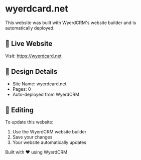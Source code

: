 # wyerdcard.net

This website was built with WyerdCRM's website builder and is automatically deployed.

## 🚀 Live Website
Visit: https://wyerdcard.net

## 🎨 Design Details
- Site Name: wyerdcard.net
- Pages: 0
- Auto-deployed from WyerdCRM

## 📝 Editing
To update this website:
1. Use the WyerdCRM website builder
2. Save your changes
3. Your website automatically updates

Built with ❤️ using WyerdCRM
